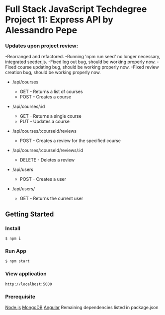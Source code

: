 # Full Stack JavaScript Techdegree Project 11: Express API by Alessandro Pepe

### Updates upon project review:

-Rearranged and refactored.
-Running 'npm run seed' no longer necessary, integrated seeder.js.
-Fixed log out bug, should be working properly now.
-Fixed course updating bug, should be working properly now.
-Fixed review creation bug, should be working properly now.

* /api/courses
  * GET - Returns a list of courses
  * POST - Creates a course

* /api/courses/:id
  * GET - Returns a single course
  * PUT - Updates a course

* /api/courses/:courseId/reviews
  * POST - Creates a review for the specified course

* /api/courses/:courseId/reviews/:id
  * DELETE - Deletes a review

* /api/users
  * POST - Creates a user

* /api/users/
  * GET - Returns the current user

## Getting Started

### Install
```
$ npm i
```
### Run App
```
$ npm start
```
### View application
```
http://localhost:5000
```
### Prerequisite
[Node.js](https://nodejs.org/en/)
[MongoDB](https://www.mongodb.com/)
[Angular](https://angular.io/)
Remaining dependencies listed in package.json
